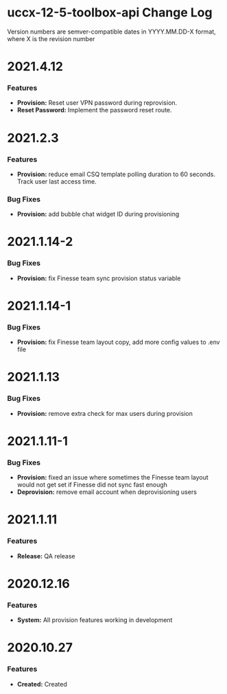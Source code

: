 # uccx-12-5-toolbox-api Change Log

Version numbers are semver-compatible dates in YYYY.MM.DD-X format,
where X is the revision number


# 2021.4.12
### Features
* **Provision:** Reset user VPN password during reprovision.
* **Reset Password:** Implement the password reset route.


# 2021.2.3
### Features
* **Provision:** reduce email CSQ template polling duration to 60 seconds. Track
user last access time.

### Bug Fixes
* **Provision:** add bubble chat widget ID during provisioning


# 2021.1.14-2
### Bug Fixes
* **Provision:** fix Finesse team sync provision status variable


# 2021.1.14-1
### Bug Fixes
* **Provision:** fix Finesse team layout copy, add more config values to .env
file


# 2021.1.13
### Bug Fixes
* **Provision:** remove extra check for max users during provision


# 2021.1.11-1
### Bug Fixes
* **Provision:** fixed an issue where sometimes the Finesse team layout would
not get set if Finesse did not sync fast enough
* **Deprovision:** remove email account when deprovisioning users


# 2021.1.11
### Features
* **Release:** QA release


# 2020.12.16
### Features
* **System:** All provision features working in development


# 2020.10.27
### Features
* **Created:** Created
